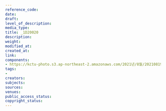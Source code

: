 ```yaml
---
reference_code: 
date: 
draft: 
level_of_description: 
media_type: 
title: _1D20020
description: 
weight: 
modified_at: 
created_at: 
link: 
components:
- https://kctu-photo.s3.ap-northeast-2.amazonaws.com/2021년/8월/20210819_일본+혐한+극우+지원+국정원은+진상을+밝혀라+기자회견/_1D20020.jpg
tags:
- 
creators: 
subjects: 
sources: 
venues: 
public_access_status: 
copyright_status: 
---
```

